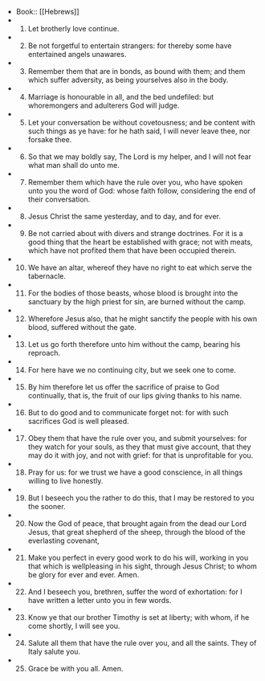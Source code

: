 - Book:: [[Hebrews]]
- 1. Let brotherly love continue.
- 2. Be not forgetful to entertain strangers: for thereby some have entertained angels unawares.
- 3. Remember them that are in bonds, as bound with them; and them which suffer adversity, as being yourselves also in the body.
- 4. Marriage is honourable in all, and the bed undefiled: but whoremongers and adulterers God will judge.
- 5. Let your conversation be without covetousness; and be content with such things as ye have: for he hath said, I will never leave thee, nor forsake thee.
- 6. So that we may boldly say, The Lord is my helper, and I will not fear what man shall do unto me.
- 7. Remember them which have the rule over you, who have spoken unto you the word of God: whose faith follow, considering the end of their conversation.
- 8. Jesus Christ the same yesterday, and to day, and for ever.
- 9. Be not carried about with divers and strange doctrines. For it is a good thing that the heart be established with grace; not with meats, which have not profited them that have been occupied therein.
- 10. We have an altar, whereof they have no right to eat which serve the tabernacle.
- 11. For the bodies of those beasts, whose blood is brought into the sanctuary by the high priest for sin, are burned without the camp.
- 12. Wherefore Jesus also, that he might sanctify the people with his own blood, suffered without the gate.
- 13. Let us go forth therefore unto him without the camp, bearing his reproach.
- 14. For here have we no continuing city, but we seek one to come.
- 15. By him therefore let us offer the sacrifice of praise to God continually, that is, the fruit of our lips giving thanks to his name.
- 16. But to do good and to communicate forget not: for with such sacrifices God is well pleased.
- 17. Obey them that have the rule over you, and submit yourselves: for they watch for your souls, as they that must give account, that they may do it with joy, and not with grief: for that is unprofitable for you.
- 18. Pray for us: for we trust we have a good conscience, in all things willing to live honestly.
- 19. But I beseech you the rather to do this, that I may be restored to you the sooner.
- 20. Now the God of peace, that brought again from the dead our Lord Jesus, that great shepherd of the sheep, through the blood of the everlasting covenant,
- 21. Make you perfect in every good work to do his will, working in you that which is wellpleasing in his sight, through Jesus Christ; to whom be glory for ever and ever. Amen.
- 22. And I beseech you, brethren, suffer the word of exhortation: for I have written a letter unto you in few words.
- 23. Know ye that our brother Timothy is set at liberty; with whom, if he come shortly, I will see you.
- 24. Salute all them that have the rule over you, and all the saints. They of Italy salute you.
- 25. Grace be with you all. Amen.
